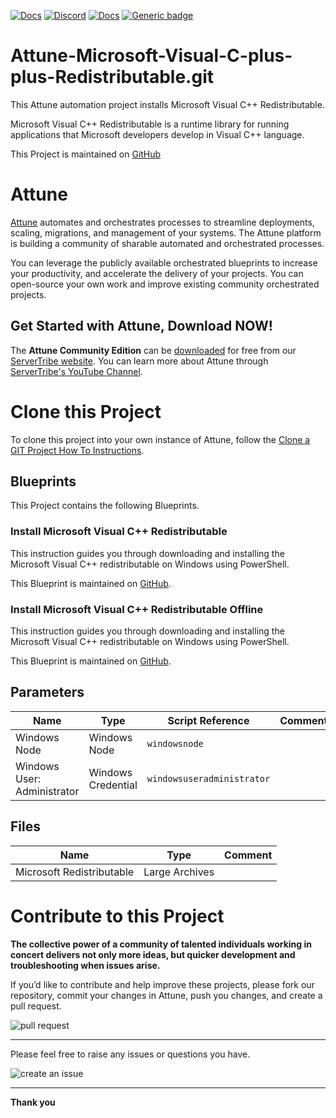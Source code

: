 



[![Docs](https://img.shields.io/badge/docs-latest-brightgreen.svg)](http://doc.servertribe.com)
[![Discord](https://img.shields.io/discord/844971127703994369)](http://discord.servertribe.com)
[![Docs](https://img.shields.io/badge/videos-watch-brightgreen.svg)](https://www.youtube.com/@servertribe)
[![Generic badge](https://img.shields.io/badge/download-latest-brightgreen.svg)](https://www.servertribe.com/community-edition/)

# Attune-Microsoft-Visual-C-plus-plus-Redistributable.git

This Attune automation project installs Microsoft Visual C++ Redistributable.

Microsoft Visual C++ Redistributable is a runtime library for running 
applications that Microsoft developers develop in Visual C++ language.

This Project is maintained on 
[GitHub](https://github.com/Attune-Automation/Install-Microsoft-Visual-C-plus-plus-Redistributable)




# Attune

[Attune](https://www.servertribe.com/)
automates and orchestrates processes to streamline deployments, scaling,
migrations, and management of your systems. The Attune platform is building a
community of sharable automated and orchestrated processes.

You can leverage the publicly available orchestrated blueprints to increase
your productivity, and accelerate the delivery of your projects. You can
open-source your own work and improve existing community orchestrated projects.

## Get Started with Attune, Download NOW!

The **Attune Community Edition** can be
[downloaded](https://www.servertribe.com/comunity-edition/)
for free from our
[ServerTribe website](https://www.servertribe.com/comunity-edition/).
You can learn more about Attune through
[ServerTribe's YouTube Channel](https://www.youtube.com/@servertribe).







# Clone this Project

To clone this project into your own instance of Attune, follow the
[Clone a GIT Project How To Instructions](https://servertribe-attune.readthedocs.io/en/latest/howto/design_workspace/clone_project.html).




## Blueprints

This Project contains the following Blueprints.



### Install Microsoft Visual C++ Redistributable

This instruction guides you through downloading and installing the Microsoft 
Visual C++ redistributable on Windows using PowerShell.

This Blueprint is maintained on 
[GitHub](https://github.com/Attune-Automation/Install-Microsoft-Visual-C-plus-plus-Redistributable).

### Install Microsoft Visual C++ Redistributable Offline

This instruction guides you through downloading and installing the Microsoft 
Visual C++ redistributable on Windows using PowerShell.

This Blueprint is maintained on 
[GitHub](https://github.com/Attune-Automation/Install-Microsoft-Visual-C-plus-plus-Redistributable).




## Parameters


| Name | Type | Script Reference | Comment |
| ---- | ---- | ---------------- | ------- |
| Windows Node | Windows Node | `windowsnode` |  |
| Windows User: Administrator | Windows Credential | `windowsuseradministrator` |  |




## Files

| Name | Type | Comment |
| ---- | ---- | ------- |
| Microsoft Redistributable | Large Archives |  |






# Contribute to this Project

**The collective power of a community of talented individuals working in
concert delivers not only more ideas, but quicker development and
troubleshooting when issues arise.**

If you’d like to contribute and help improve these projects, please fork our
repository, commit your changes in Attune, push you changes, and create a
pull request.

<img src="https://www.servertribe.com/wp-content/uploads/2023/02/Attune-pull-request-01.png" alt="pull request"/>

---

Please feel free to raise any issues or questions you have.

<img src="https://www.servertribe.com/wp-content/uploads/2023/02/Attune-get-help-02.png" alt="create an issue"/>


---

**Thank you**
